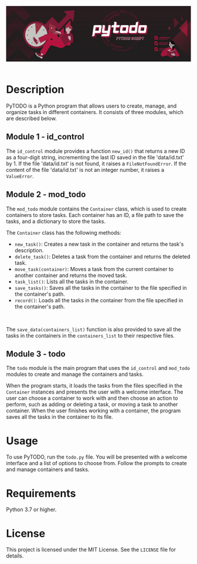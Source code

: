 <div algin='center'>
    <img src="src/images/pyTODO.png" alt="pyTODO">
</div>
<br>

# Description
PyTODO is a Python program that allows users to create, manage, and organize tasks in different containers. It consists of three modules, which are described below.
<br>

## Module 1 - id_control
The `id_control` module provides a function `new_id()` that returns a new ID as a four-digit string, incrementing the last ID saved in the file 'data/id.txt' by 1. If the file 'data/id.txt' is not found, it raises a `FileNotFoundError`. If the content of the file 'data/id.txt' is not an integer number, it raises a `ValueError`.
<br>

## Module 2 - mod_todo
The `mod_todo` module contains the `Container` class, which is used to create containers to store tasks. Each container has an ID, a file path to save the tasks, and a dictionary to store the tasks.

The `Container` class has the following methods:

* `new_task()`: Creates a new task in the container and returns the task's description.
* `delete_task()`: Deletes a task from the container and returns the deleted task.
* `move_task(container)`: Moves a task from the current container to another container and returns the moved task.
* `task_list()`: Lists all the tasks in the container.
* `save_tasks()`: Saves all the tasks in the container to the file specified in the container's path.
* `record()`: Loads all the tasks in the container from the file specified in the container's path.
<br>

The `save_data(containers_list)` function is also provided to save all the tasks in the containers in the `containers_list` to their respective files.
<br>

## Module 3 - todo
The `todo` module is the main program that uses the `id_control` and `mod_todo` modules to create and manage the containers and tasks.

When the program starts, it loads the tasks from the files specified in the `Container` instances and presents the user with a welcome interface. The user can choose a container to work with and then choose an action to perform, such as adding or deleting a task, or moving a task to another container. When the user finishes working with a container, the program saves all the tasks in the container to its file.
<br>

# Usage
To use PyTODO, run the `todo.py` file. You will be presented with a welcome interface and a list of options to choose from. Follow the prompts to create and manage containers and tasks.
<br>

# Requirements
Python 3.7 or higher.
<br>

# License
This project is licensed under the MIT License. See the `LICENSE` file for details.